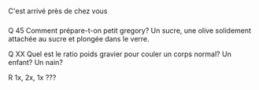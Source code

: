 ###
C'est arrivé près de chez vous
###

Q 45 Comment prépare-t-on petit gregory?
Un sucre, une olive solidement attachée au sucre et plongée dans le verre. 

Q XX Quel est le ratio poids gravier pour couler un corps normal?
Un enfant?
Un nain?

R 1x, 2x, 1x ???

